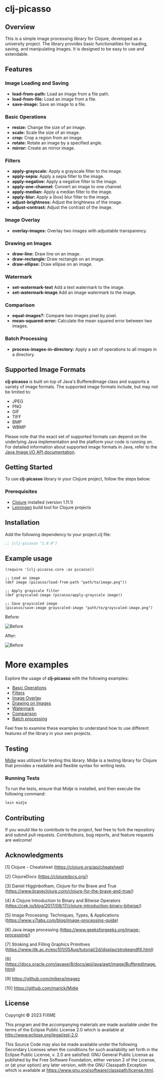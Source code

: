 # clj-picasso

## Overview

This is a simple image processing library for Clojure, developed as a university project. 
The library provides basic functionalities for loading, saving, and manipulating images. 
It is designed to be easy to use and extendable.

## Features

### Image Loading and Saving

- **load-from-path:** Load an image from a file path.
- **load-from-file:** Load an image from a file.
- **save-image:** Save an image to a file.

### Basic Operations

- **resize:** Change the size of an image.
- **scale:** Scale the size of an image.
- **crop:** Crop a region from an image.
- **rotate:** Rotate an image by a specified angle.
- **mirror:** Create an mirror image.

### Filters

- **apply-grayscale:** Apply a grayscale filter to the image.
- **apply-sepia:** Apply a sepia filter to the image.
- **apply-negative:** Apply a negative filter to the image.
- **apply-one-channel:** Convert an image to one channel.
- **apply-median:** Apply a median filter to the image.
- **apply-blur:** Apply a (box) blur filter to the image.
- **adjust-brightness:** Adjust the brightness of the image.
- **adjust-contrast:** Adjust the contrast of the image.

### Image Overlay

- **overlay-images:** Overlay two images with adjustable transparency.

### Drawing on Images

- **draw-line:** Draw line on an image.
- **draw-rectangle:** Draw rectangle on an image.
- **draw-ellipse:** Draw ellipse on an image.

### Watermark

- **set-watermark-text** Add a text watermark to the image.
- **set-watermark-image** Add an image watermark to the image.

### Comparison

- **equal-images?:** Compare two images pixel by pixel.
- **mean-squared-error:** Calculate the mean squared error between two images.

### Batch Processing

- **process-images-in-directory:** Apply a set of operations to all images in a directory.

## Supported Image Formats

**clj-picasso** is built on top of Java's BufferedImage class and supports a variety of image formats. 
The supported image formats include, but may not be limited to:

- JPEG
- PNG
- GIF
- TIFF
- BMP
- WBMP

Please note that the exact set of supported formats can depend on the underlying Java implementation and 
the platform your code is running on. For detailed information about supported image formats in Java, 
refer to the [Java Image I/O API documentation](https://docs.oracle.com/en/java/javase/17/docs/api/java.desktop/javax/imageio/package-summary.html).


## Getting Started

To use **clj-picasso** library in your Clojure project, follow the steps below:

### Prerequisites

- [Clojure](https://clojure.org/releases/downloads) installed (version 1.11.1)
- [Leiningen](https://leiningen.org/) build tool for Clojure projects

## Installation

Add the following dependency to your project.clj file:

```clojure
;; [clj-picasso "1.0.0"]
```

## Example usage

```
(require '[clj-picasso.core :as picasso])

;; Load an image
(def image (picasso/load-from-path "path/to/image.png"))

;; Apply grayscale filter
(def grayscaled-image (picasso/apply-grayscale image))

;; Save grayscaled image
(picasso/save-image grayscaled-image "path/to/grayscaled-image.png")
```

Before:

![Before](resources/images/input.png)

After:

![Before](resources/images/grayscale.png)

# More examples

Explore the usage of **clj-picasso** with the following examples:

- [Basic Operations](examples/basic_operations.md)
- [Filters](examples/filters.md)
- [Image Overlay](examples/overlay.md)
- [Drawing on Images](examples/drawing.md)
- [Watermark](examples/watermark.md)
- [Comparison](examples/comparison.md)
- [Batch processing](examples/batch_processing.md)

Feel free to examine these examples to understand how to use different features of the library in your own projects.

## Testing

[Midje](https://github.com/marick/Midje) was utilized for testing this library.
Midje is a testing library for Clojure that provides a readable and flexible syntax for writing tests.

### Running Tests

To run the tests, ensure that Midje is installed, and then execute the following command:

```bash
lein midje
```

## Contributing

If you would like to contribute to the project, feel free to fork the repository and submit pull requests. 
Contributions, bug reports, and feature requests are welcome!

## Acknowledgments

[1] Clojure - Cheatsheet (https://clojure.org/api/cheatsheet)

[2] ClojureDocs (https://clojuredocs.org/)

[3] Daniel Higginbotham, Clojure for the Brave and True (https://www.braveclojure.com/clojure-for-the-brave-and-true/)

[4] A Clojure Introduction to Binary and Bitwise Operators (https://cek.io/blog/2017/08/17/clojure-introduction-binary-bitwise/)

[5] Image Processing: Techniques, Types, & Applications (https://www.v7labs.com/blog/image-processing-guide)

[6] Java image processing (https://www.geeksforgeeks.org/image-processing/)

[7] Stroking and Filling Graphics Primitives (https://www.iitk.ac.in/esc101/05Aug/tutorial/2d/display/strokeandfill.html)

[8] (https://docs.oracle.com/javase/8/docs/api/java/awt/image/BufferedImage.html)

[9] https://github.com/mikera/imagez

[10] https://github.com/marick/Midje

## License

Copyright © 2023 FIXME

This program and the accompanying materials are made available under the
terms of the Eclipse Public License 2.0 which is available at
http://www.eclipse.org/legal/epl-2.0.

This Source Code may also be made available under the following Secondary
Licenses when the conditions for such availability set forth in the Eclipse
Public License, v. 2.0 are satisfied: GNU General Public License as published by
the Free Software Foundation, either version 2 of the License, or (at your
option) any later version, with the GNU Classpath Exception which is available
at https://www.gnu.org/software/classpath/license.html.